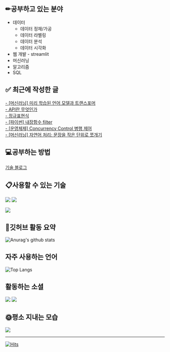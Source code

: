
## ✏공부하고 있는 분야
* 데이터
  * 데이터 정재/가공
  * 데이터 라벨링
  * 데이터 분석
  * 데이터 시각화
* 웹 개발 - streamlit
* 머신러닝
* 알고리즘
* SQL

## ✅ 최근에 작성한 글
[- [머신러닝] 미리 학습된 언어 모델과 트랜스포머](https://whdgus928.tistory.com/89) <br/>
[- API란 무엇인가](https://whdgus928.tistory.com/88) <br/>
[- 정규표현식](https://whdgus928.tistory.com/87) <br/>
[- [파이썬] 내장함수 filter](https://whdgus928.tistory.com/86) <br/>
[- [운영체제] Concurrency Control 병행 제어](https://whdgus928.tistory.com/85) <br/>
[- [머신러닝] 자연어 처리: 문장을 작은 단위로 쪼개기](https://whdgus928.tistory.com/84) <br/>

## 💻공부하는 방법
[기술 블로그](https://whdgus928.tistory.com/)

## 📋사용할 수 있는 기술
<img src="https://img.shields.io/badge/Python-gray?style=flat&logo=Python&logoColor=3776AB"> <img src="https://img.shields.io/badge/Java-007396?style=flat&logo=Java&logoColor=white">

<img src="https://img.shields.io/badge/mysql-4479A1?style=flat&logo=mysql&logoColor=white">

## 📃깃허브 활동 요약
![Anurag's github stats](https://github-readme-stats.vercel.app/api?username=whdgus928&show_icons=true&theme=vue )

## 자주 사용하는 언어
![Top Langs](https://github-readme-stats.vercel.app/api/top-langs/?username=whdgus928&layout=compact&theme=vue)

## 활동하는 소셜
<a href="https://career.programmers.co.kr/pr/whdgus928_1461"><img src="https://img.shields.io/badge/-programmers-blue?style=flat"/></a>
<a href="https://whdgus928.tistory.com/"><img src="https://img.shields.io/badge/Tistory-000000?style=flat&logo=tistory&logoColor=white"/></a>

## 🌞평소 지내는 모습
<a href="https://blog.naver.com/whdgus928"><img src="https://img.shields.io/badge/Naver-03C75A?style=flat&logo=naver&logoColor=white"/></a>

***

[![Hits](https://hits.seeyoufarm.com/api/count/incr/badge.svg?url=https%3A%2F%2Fgithub.com%2Fwhdgus928%2Fhit-counter&count_bg=%2379C83D&title_bg=%23555555&icon=&icon_color=%23E7E7E7&title=hits&edge_flat=false)](https://github.com/whdgus928)

